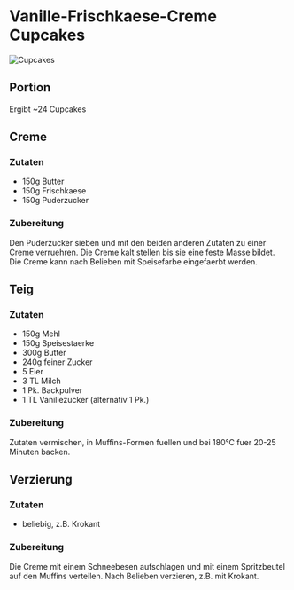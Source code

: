 # Vanille-Frischkaese-Creme Cupcakes

![Cupcakes](https://raw.github.com/lociii/rezepte/master/images/cupcakes/vanille-frischkaese-creme.jpg)

## Portion
Ergibt ~24 Cupcakes

## Creme
### Zutaten
* 150g Butter
* 150g Frischkaese
* 150g Puderzucker

### Zubereitung
Den Puderzucker sieben und mit den beiden anderen Zutaten zu einer Creme verruehren. Die Creme kalt stellen bis sie eine feste Masse bildet.
Die Creme kann nach Belieben mit Speisefarbe eingefaerbt werden.

## Teig
### Zutaten
* 150g Mehl
* 150g Speisestaerke
* 300g Butter
* 240g feiner Zucker
* 5 Eier
* 3 TL Milch
* 1 Pk. Backpulver
* 1 TL Vanillezucker (alternativ 1 Pk.)

### Zubereitung
Zutaten vermischen, in Muffins-Formen fuellen und bei 180°C fuer 20-25 Minuten backen.

## Verzierung
### Zutaten
* beliebig, z.B. Krokant

### Zubereitung
Die Creme mit einem Schneebesen aufschlagen und mit einem Spritzbeutel auf den Muffins verteilen. Nach Belieben verzieren, z.B. mit Krokant.
